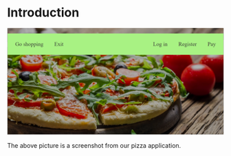 # Introduction

![](.gitbook/assets/image.png)

The above picture is a screenshot from our pizza application.

